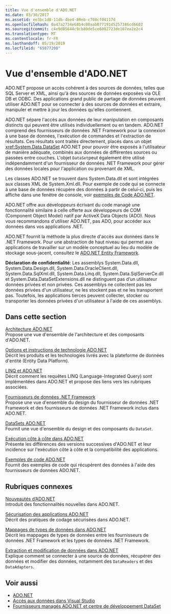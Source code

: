 ```yaml
---
title: Vue d'ensemble d'ADO.NET
ms.date: 03/30/2017
ms.assetid: ee3bc1d8-11db-4be4-89eb-c708cf04117d
ms.openlocfilehash: 0a47a2734e68b4c00aab077191d5257386cd6602
ms.sourcegitcommit: c4e9d05644c9cb89de5ce6002723de107ea2e2c4
ms.translationtype: MT
ms.contentlocale: fr-FR
ms.lasthandoff: 05/19/2019
ms.locfileid: "65877208"
---
```

# <a name="adonet-overview"></a>Vue d'ensemble d'ADO.NET
ADO.NET propose un accès cohérent à des sources de données, telles que SQL Server et XML, ainsi qu'à des sources de données exposées via OLE DB et ODBC. Des applications grand public de partage de données peuvent utiliser ADO.NET pour se connecter à des sources de données et extraire, manipuler et mettre à jour les données qu'elles contiennent.  
  
 ADO.NET sépare l'accès aux données de leur manipulation en composants distincts qui peuvent être utilisés individuellement ou en tandem. ADO.NET comprend des fournisseurs de données .NET Framework pour la connexion à une base de données, l'exécution de commandes et l'extraction de résultats. Ces résultats sont traités directement, placés dans un objet <xref:System.Data.DataSet> ADO.NET pour pouvoir être exposés à l'utilisateur de manière adéquate, combinés aux données de différentes sources ou passées entre couches. L'objet `DataSet`peut également être utilisé indépendamment d'un fournisseur de données .NET Framework pour gérer des données locales pour l'application ou provenant de XML.  
  
 Les classes ADO.NET se trouvent dans System.Data.dll et sont intégrées aux classes XML de System.Xml.dll. Pour exemple de code qui se connecte à une base de données récupère des données à partir de celui-ci, puis les affiche dans une fenêtre de console, voir [exemples de Code ADO.NET](../../../../docs/framework/data/adonet/ado-net-code-examples.md).  
  
 ADO.NET offre aux développeurs écrivant du code managé une fonctionnalité similaire à celle offerte aux développeurs de COM (Component Object Model) natif par ActiveX Data Objects (ADO). Nous vous recommandons d'utiliser ADO.NET, pas ADO, pour accéder aux données dans vos applications .NET.  
  
 ADO.NET fournit la méthode la plus directe d'accès aux données dans le .NET Framework. Pour une abstraction de haut niveau qui permet aux applications de travailler sur un modèle conceptuel au lieu du modèle de stockage sous-jacent, consultez le [ADO.NET Entity Framework](../../../../docs/framework/data/adonet/ef/index.md).  
  
 **Déclaration de confidentialité**: Les assemblys System.Data.dll, System.Data.Design.dll, System.Data.OracleClient.dll, System.Data.SqlXml.dll, System.Data.Linq.dll, System.Data.SqlServerCe.dll et System.Data.DataSetExtensions.dll ne distinguent pas d’un utilisateur données privées et non privées.  Ces assemblys ne collectent pas les données privées d'un utilisateur, ne les stockent pas et ne les transportent pas. Toutefois, les applications tierces peuvent collecter, stocker ou transporter les données privées d'un utilisateur à l'aide de ces assemblys.  
  
## <a name="in-this-section"></a>Dans cette section  
 [Architecture ADO.NET](../../../../docs/framework/data/adonet/ado-net-architecture.md)  
 Propose une vue d'ensemble de l'architecture et des composants d'ADO.NET.  
  
 [Options et instructions de technologie ADO.NET](../../../../docs/framework/data/adonet/ado-net-technology-options-and-guidelines.md)  
 Décrit les produits et les technologies livrés avec la plateforme de données d'entité (Entity Data Platform).  
  
 [LINQ et ADO.NET](../../../../docs/framework/data/adonet/linq-and-ado-net.md)  
 Décrit comment les requêtes LINQ (Language-Integrated Query) sont implémentées dans ADO.NET et propose des liens vers les rubriques associées.  
  
 [Fournisseurs de données .NET Framework](../../../../docs/framework/data/adonet/data-providers.md)  
 Propose une vue d'ensemble du design du fournisseur de données .NET Framework et des fournisseurs de données .NET Framework inclus dans ADO.NET.  
  
 [DataSets ADO.NET](../../../../docs/framework/data/adonet/ado-net-datasets.md)  
 Fournit une vue d'ensemble du design et des composants du `DataSet`.  
  
 [Exécution côte à côte dans ADO.NET](../../../../docs/framework/data/adonet/side-by-side-execution.md)  
 Présente les différences des versions successives d'ADO.NET et leur incidence sur l'exécution côte à côte et la compatibilité des applications.  
  
 [Exemples de code ADO.NET](../../../../docs/framework/data/adonet/ado-net-code-examples.md)  
 Fournit des exemples de code qui récupèrent des données à l'aide des fournisseurs de données ADO.NET.  
  
## <a name="related-sections"></a>Rubriques connexes  
 [Nouveautés d’ADO.NET](../../../../docs/framework/data/adonet/whats-new.md)  
 Introduit des fonctionnalités nouvelles dans ADO.NET.  
  
 [Sécurisation des applications ADO.NET](../../../../docs/framework/data/adonet/securing-ado-net-applications.md)  
 Décrit des pratiques de codage sécurisées dans ADO.NET.  
  
 [Mappages de types de données dans ADO.NET](../../../../docs/framework/data/adonet/data-type-mappings-in-ado-net.md)  
 Décrit les mappages de types de données entre les fournisseurs de données .NET Framework et les types de données .NET Framework.  
  
 [Extraction et modification de données dans ADO.NET](../../../../docs/framework/data/adonet/retrieving-and-modifying-data.md)  
 Explique comment se connecter à une source de données, récupérer des données et modifier des données, notamment des `DataReaders` et des `DataAdapters`.  
  
## <a name="see-also"></a>Voir aussi

- [ADO.NET](../../../../docs/framework/data/adonet/index.md)
- [Accès aux données dans Visual Studio](/visualstudio/data-tools/accessing-data-in-visual-studio)
- [Fournisseurs managés ADO.NET et centre de développement DataSet](https://go.microsoft.com/fwlink/?LinkId=217917)
